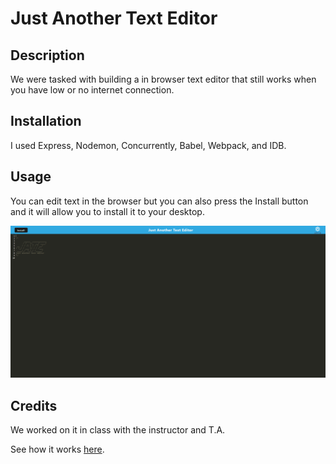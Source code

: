 # Just Another Text Editor

## Description

We were tasked with building a in browser text editor that still works when you have low or no internet connection.

## Installation

I used Express, Nodemon, Concurrently, Babel, Webpack, and IDB.

## Usage

You can edit text in the browser but you can also press the Install button and it will allow you to install it to your desktop.

![Screenshot](./client/src/images/just-another-text-editor-screenshot.png)

## Credits

We worked on it in class with the instructor and T.A.

See how it works [here](https://young-ocean-37817-b9df5f618cd6.herokuapp.com/).